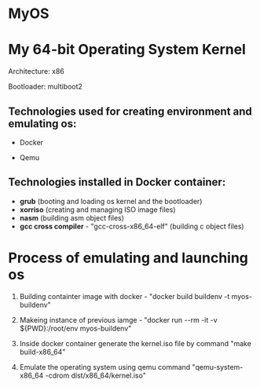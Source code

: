 # MyOS
<h1>My 64-bit Operating System Kernel</h1>

Architecture: x86

Bootloader: multiboot2


<h2>Technologies used for creating environment and emulating os:</h2>

- Docker

- Qemu


<h2>Technologies installed in Docker container:</h2>

- <b>grub</b> (booting and loading os kernel and the bootloader)
- <b>xorriso</b> (creating and managing ISO image files)
- <b>nasm</b> (building asm object files)
- <b>gcc cross compiler</b> - "gcc-cross-x86_64-elf" (building c object files)


<h1>Process of emulating and launching os</h1>

1) Building containter image with docker - "docker build buildenv -t myos-buildenv"
  
  
2) Makeing instance of previous iamge - "docker run --rm -it -v ${PWD}:/root/env myos-buildenv"


4) Inside docker container generate the kernel.iso file by command "make build-x86_64"


6) Emulate the operating system using qemu command "qemu-system-x86_64 -cdrom dist/x86_64/kernel.iso"




